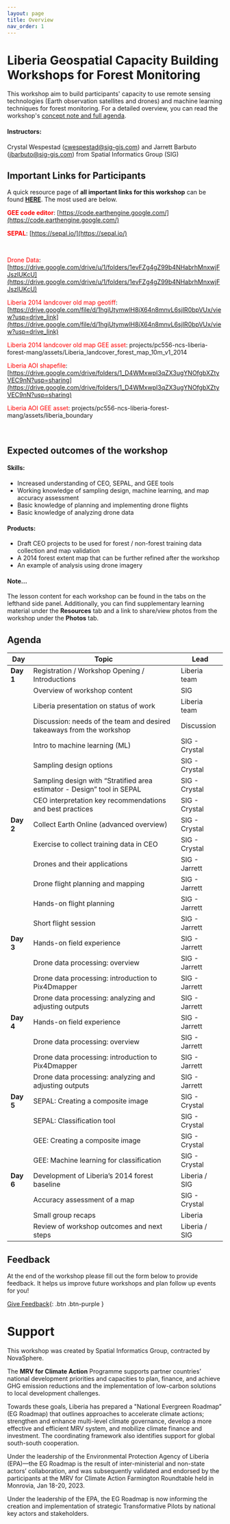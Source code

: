 ```yaml
---
layout: page
title: Overview
nav_order: 1
---
```



# Liberia Geospatial Capacity Building Workshops for Forest Monitoring
This workshop aim to build participants' capacity to use remote sensing technologies (Earth observation satellites and drones) and machine learning techniques for forest monitoring. For a detailed overview, you can read the workshop's <a href="https://docs.google.com/document/d/1ed5aAAm7OfiYvlKrU0aBoUlyP_KOmo6Ta8P0z2d4Mms/edit?usp=sharing" target="_blank" rel="noopener noreferrer">concept note and full agenda</a>.

#### Instructors:
Crystal Wespestad (cwespestad@sig-gis.com) and Jarrett Barbuto (jbarbuto@sig-gis.com) from Spatial Informatics Group (SIG)


## Important Links for Participants
A quick resource page of **all important links for this workshop** can be found **<a href="https://docs.google.com/document/d/1c-VJ1rwEfX70sK1MhOvqyMjFlpvCKe8pOUoKlEtaYek/edit?usp=sharing" target="_blank" rel="noopener noreferrer">**HERE**</a>**. The most used are below.

<span style="color: red;"> **GEE code editor**</span>: [https://code.earthengine.google.com/](https://code.earthengine.google.com/)

<span style="color: red;"> **SEPAL**</span>: [https://sepal.io/](https://sepal.io/)

<br />

<span style="color: red;"> Drone Data</span>: [https://drive.google.com/drive/u/1/folders/1evFZg4gZ99b4NHabrhMnxwjFJszIUKcU](https://drive.google.com/drive/u/1/folders/1evFZg4gZ99b4NHabrhMnxwjFJszIUKcU)


<span style="color: red;"> Liberia 2014 landcover old map geotiff</span>: [https://drive.google.com/file/d/1hgiUtymwlH8jX64n8mnvL6sjIR0bpVUx/view?usp=drive_link](https://drive.google.com/file/d/1hgiUtymwlH8jX64n8mnvL6sjIR0bpVUx/view?usp=drive_link)

<span style="color: red;"> Liberia 2014 landcover old map GEE asset</span>:
projects/pc556-ncs-liberia-forest-mang/assets/Liberia_landcover_forest_map_10m_v1_2014

<span style="color: red;"> Liberia AOI shapefile</span>:
[https://drive.google.com/drive/folders/1_D4WMxwpI3qZX3ugYNOfgbXZtyVEC9nN?usp=sharing](https://drive.google.com/drive/folders/1_D4WMxwpI3qZX3ugYNOfgbXZtyVEC9nN?usp=sharing)

<span style="color: red;"> Liberia AOI GEE asset</span>: projects/pc556-ncs-liberia-forest-mang/assets/liberia_boundary

<br />


## Expected outcomes of the workshop

#### Skills: 
- Increased understanding of CEO, SEPAL, and GEE tools
- Working knowledge of sampling design, machine learning, and map accuracy assessment
- Basic knowledge of planning and implementing drone flights
- Basic knowledge of analyzing drone data

#### Products:
- Draft CEO projects to be used for forest / non-forest training data collection and map validation
- A 2014 forest extent map that can be further refined after the workshop
- An example of analysis using drone imagery 

#### Note...
The lesson content for each workshop can be found in the tabs on the lefthand side panel. Additionally, you can find supplementary learning material under the **Resources** tab and a link to share/view photos from the workshop under the **Photos** tab. 


## Agenda

| **Day**    | **Topic**                                     | **Lead**      |
|------------|-----------------------------------------------|---------------|
| **Day 1**  | Registration / Workshop Opening / Introductions | Liberia team  |
|            | Overview of workshop content                  | SIG           |
|            | Liberia presentation on status of work        | Liberia team  |
|            | Discussion: needs of the team and desired takeaways from the workshop | Discussion    |
|            | Intro to machine learning (ML)                | SIG - Crystal |
|            | Sampling design options                       | SIG - Crystal |
|            | Sampling design with “Stratified area estimator - Design” tool in SEPAL | SIG - Crystal |
|            | CEO interpretation key recommendations and best practices | SIG - Crystal |
| **Day 2**  | Collect Earth Online (advanced overview)       | SIG - Crystal |
|            | Exercise to collect training data in CEO      | SIG - Crystal |
|            | Drones and their applications                 | SIG - Jarrett |
|            | Drone flight planning and mapping             | SIG - Jarrett |
|            | Hands-on flight planning                      | SIG - Jarrett |
|            | Short flight session                          | SIG - Jarrett |
| **Day 3**  | Hands-on field experience                     | SIG - Jarrett |
|            | Drone data processing: overview               | SIG - Jarrett |
|            | Drone data processing: introduction to Pix4Dmapper | SIG - Jarrett |
|            | Drone data processing: analyzing and adjusting outputs | SIG - Jarrett |
| **Day 4**  | Hands-on field experience                     | SIG - Jarrett |
|            | Drone data processing: overview               | SIG - Jarrett |
|            | Drone data processing: introduction to Pix4Dmapper | SIG - Jarrett |
|            | Drone data processing: analyzing and adjusting outputs | SIG - Jarrett |
| **Day 5**  | SEPAL: Creating a composite image             | SIG - Crystal |
|            | SEPAL: Classification tool                   | SIG - Crystal |
|            | GEE: Creating a composite image              | SIG - Crystal |
|            | GEE: Machine learning for classification      | SIG - Crystal |
| **Day 6**  | Development of Liberia’s 2014 forest baseline | Liberia / SIG |
|            | Accuracy assessment of a map                 | SIG - Crystal |
|            | Small group recaps                           | Liberia       |
|            | Review of workshop outcomes and next steps   | Liberia / SIG |



## Feedback
At the end of the workshop please fill out the form below to provide feedback. It helps us improve future workshops and plan follow up events for you!

<a href="https://forms.gle/8Jdm1aybL9sqzNEw6" target="_blank" rel="noopener noreferrer">Give Feedback</a>{: .btn .btn-purple }


# Support

This workshop was created by Spatial Informatics Group, contracted by NovaSphere.

The **MRV for Climate Action** Programme supports partner countries’ national development priorities and capacities to plan, finance, and achieve GHG emission reductions and the implementation of low-carbon solutions to local development challenges.

Towards these goals, Liberia has prepared a "National Evergreen Roadmap” (EG Roadmap) that outlines approaches to accelerate climate actions; strengthen and enhance multi-level climate governance, develop a more effective and efficient MRV system, and mobilize climate finance and investment. The coordinating framework also identifies support for global south-south cooperation.

Under the leadership of the Environmental Protection Agency of Liberia (EPA)—the EG Roadmap is the result of inter-ministerial and non-state actors’ collaboration, and was subsequently validated and endorsed by the participants at the MRV for Climate Action
Farmington Roundtable held in Monrovia, Jan 18-20, 2023.

Under the leadership of the EPA, the EG Roadmap is now informing the creation and implementation of strategic Transformative Pilots by national key actors and stakeholders.